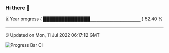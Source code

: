 ### Hi there 👋

⏳ Year progress { ███████████████▁▁▁▁▁▁▁▁▁▁▁▁▁▁▁ } 52.40 %

---

⏰ Updated on Mon, 11 Jul 2022 06:17:12 GMT

![Progress Bar CI](https://github.com/liununu/liununu/workflows/Progress%20Bar%20CI/badge.svg)
